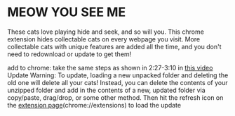 # MEOW YOU SEE ME
These cats love playing hide and seek, and so will you.
This chrome extension hides collectable cats on every webpage you visit.
More collectable cats with unique features are added all the time, and you don't need to redownload or update to get them!

add to chrome: take the same steps as shown in 2:27-3:10 in [this video](https://www.youtube.com/watch?v=ZM0b95lquso&t=147)
Update Warning: To update, loading a new unpacked folder and deleting the old one will delete all your cats! Instead, you can delete the contents of your unzipped folder and add in the contents of a new, updated folder via copy/paste, drag/drop, or some other method. Then hit the refresh icon on the [extension page](chrome://extensions)(chrome://extensions) to load the update
